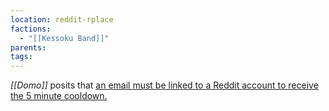 ```yaml
---
location: reddit-rplace
factions:
  - "[[Kessoku Band]]"
parents: 
tags: 
---
```

*[[Domo]]* posits that [an email must be linked to a Reddit account to receive the 5 minute cooldown.](https://discord.com/channels/1093664259273130084/1131230952119615600/1131579946708516895)
